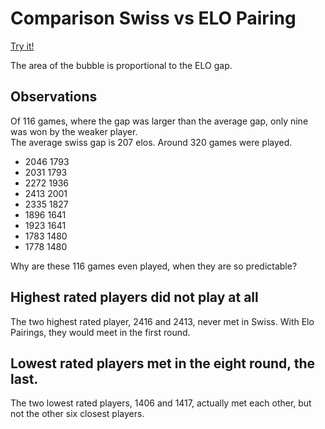 # Comparison Swiss vs ELO Pairing

[Try it!](https://christernilsson.github.io/2024/027-BubbleChart)  

The area of the bubble is proportional to the ELO gap.  

## Observations

Of 116 games, where the gap was larger than the average gap, only nine was won by the weaker player.  
The average swiss gap is 207 elos. 
Around 320 games were played.

* 2046 1793  
* 2031 1793  
* 2272 1936  
* 2413 2001  
* 2335 1827  
* 1896 1641  
* 1923 1641  
* 1783 1480  
* 1778 1480  

Why are these 116 games even played, when they are so predictable?

## Highest rated players did not play at all

The two highest rated player, 2416 and 2413, never met in Swiss. With Elo Pairings, they would meet in the first round.

## Lowest rated players met in the eight round, the last.

The two lowest rated players, 1406 and 1417, actually met each other, but not the other six closest players.
